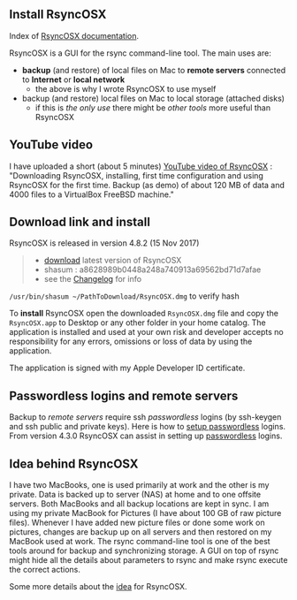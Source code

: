 
## Install RsyncOSX

Index of [RsyncOSX documentation](https://rsyncosx.github.io/Documentation/).

RsyncOSX is a GUI for the rsync command-line tool. The main uses are:

- **backup** (and restore) of local files on Mac to **remote servers** connected to **Internet** or **local network**
	- the above is why I wrote RsyncOSX to use myself
- backup (and restore) local files on Mac to local storage (attached disks)
	- if this is *the only use* there might be *other tools* more useful than RsyncOSX

## YouTube video

I have uploaded a short (about 5 minutes) [YouTube video of RsyncOSX](https://www.youtube.com/watch?v=ty1r7yvgExo) : "Downloading RsyncOSX, installing, first time configuration and using RsyncOSX for the first time. Backup (as demo) of about 120 MB of data and 4000 files to a VirtualBox FreeBSD machine."

## Download link and install

RsyncOSX is released in version 4.8.2 (15 Nov 2017)

> - [download](https://github.com/rsyncOSX/RsyncOSX/releases/download/v4.8.2/RsyncOSX.dmg) latest version of RsyncOSX
> - shasum : a8628989b0448a248a740913a69562bd71d7afae
> - see the [Changelog](Changelog.md) for info

`/usr/bin/shasum ~/PathToDownload/RsyncOSX.dmg` to verify hash

To **install** RsyncOSX open the downloaded `RsyncOSX.dmg` file and copy the `RsyncOSX.app` to Desktop or any other folder in your home catalog. The application is installed and used at your own risk and developer accepts no responsibility for any errors, omissions or loss of data by using the application.

The application is signed with my Apple Developer ID certificate.

## Passwordless logins and remote servers

Backup to _remote servers_ require ssh _passwordless_ logins (by ssh-keygen and ssh public and private keys). Here is how to [setup passwordless](PasswordlessLogin.md) logins. From version 4.3.0 RsyncOSX can assist in setting up [passwordless](ssh.md) logins.

## Idea behind RsyncOSX

I have two MacBooks, one is used primarily at work and the other is my private. Data is backed up to server (NAS) at home and to one offsite servers. Both MacBooks and all backup locations are kept in sync. I am using my private MacBook for Pictures (I have about 100 GB of raw picture files). Whenever I have added new picture files or done some work on pictures, changes are backup up on all servers and then restored on my MacBook used at work. The rsync command-line tool is one of the best tools around for backup and synchronizing storage. A GUI on top of rsync might hide all the details about parameters to rsync and make rsync execute the correct actions.

Some more details about the [idea](Idea.md) for RsyncOSX.
